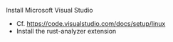 Install Microsoft Visual Studio

* Cf. <https://code.visualstudio.com/docs/setup/linux>
* Install the rust-analyzer extension
